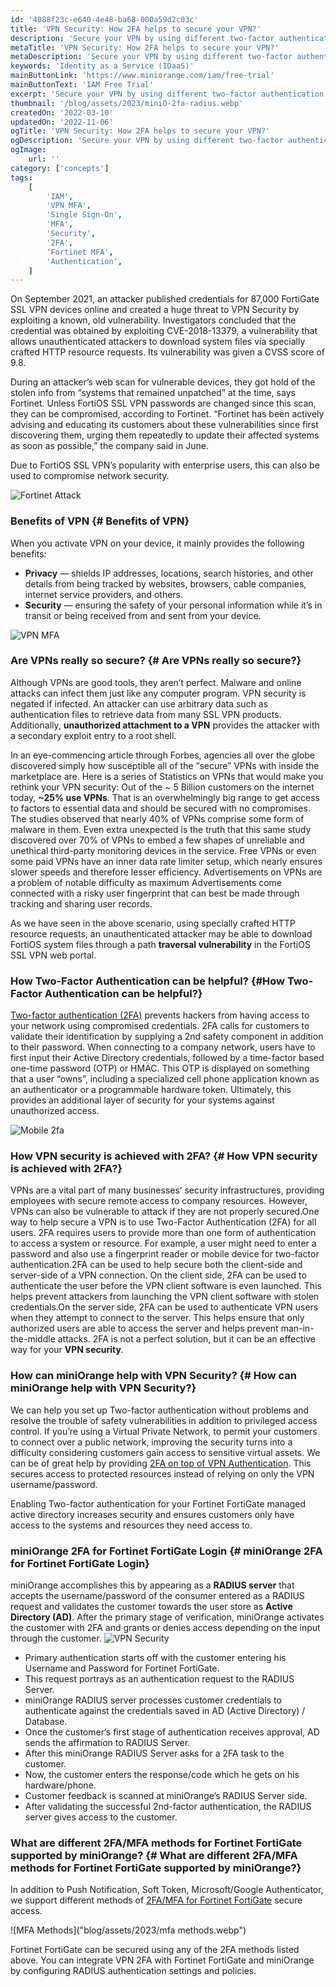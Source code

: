 ```yaml
---
id: '4088f23c-e640-4e48-ba68-000a59d2c03c'
title: 'VPN Security: How 2FA helps to secure your VPN?'
description: 'Secure your VPN by using different two-factor authentication methods for Fortinet FortiGate﻿ SSL VPN security, How you can use 2FA for VPN.'
metaTitle: 'VPN Security: How 2FA helps to secure your VPN?'
metaDescription: 'Secure your VPN by using different two-factor authentication methods for Fortinet FortiGate﻿ SSL VPN security, How you can use 2FA for VPN.'
keywords: 'Identity as a Service (IDaaS)'
mainButtonLink: 'https://www.miniorange.com/iam/free-trial'
mainButtonText: 'IAM Free Trial'
excerpt: 'Secure your VPN by using different two-factor authentication methods for Fortinet FortiGate﻿ SSL VPN security, How you can use 2FA for VPN.'
thumbnail: '/blog/assets/2023/miniO-2fa-radius.webp'
createdOn: '2022-03-10'
updatedOn: '2022-11-06'
ogTitle: 'VPN Security: How 2FA helps to secure your VPN?'
ogDescription: 'Secure your VPN by using different two-factor authentication methods for Fortinet FortiGate﻿ SSL VPN security, How you can use 2FA for VPN.'
ogImage:
    url: ''
category: ['concepts']
tags:
    [
		'IAM',
        'VPN MFA',
        'Single Sign-On',
        'MFA',
        'Security',
        '2FA',
        'Fortinet MFA',
        'Authentication',
    ]
---
```


On September 2021, an attacker published credentials for 87,000 FortiGate SSL VPN devices online and created a huge threat to VPN Security by exploiting a known, old vulnerability. Investigators concluded that the credential was obtained by exploiting CVE-2018-13379, a vulnerability that allows unauthenticated attackers to download system files via specially crafted HTTP resource requests. Its vulnerability was given a CVSS score of 9.8.

During an attacker’s web scan for vulnerable devices, they got hold of the stolen info from “systems that remained unpatched” at the time, says Fortinet. Unless FortiOS SSL VPN passwords are changed since this scan, they can be compromised, according to Fortinet. “Fortinet has been actively advising and educating its customers about these vulnerabilities since first discovering them, urging them repeatedly to update their affected systems as soon as possible,” the company said in June.

Due to FortiOS SSL VPN’s popularity with enterprise users, this can also be used to compromise network security.

![Fortinet Attack]("/blog/assets/2023/fortinet-attack.webp")

### Benefits of VPN {# Benefits of VPN}
When you activate VPN on your device, it mainly provides the following benefits:

- **Privacy** — shields IP addresses, locations, search histories, and other details from being tracked by websites, browsers, cable companies, internet service providers, and others.
- **Security** — ensuring the safety of your personal information while it’s in transit or being received from and sent from your device.

![VPN MFA]("/blog/assets/2023/vpn.webp") 

### Are VPNs really so secure? {# Are VPNs really so secure?}
Although VPNs are good tools, they aren’t perfect. Malware and online attacks can infect them just like any computer program. VPN security is negated if infected. An attacker can use arbitrary data such as authentication files to retrieve data from many SSL VPN products. Additionally, **unauthorized attachment to a VPN** provides the attacker with a secondary exploit entry to a root shell.

In an eye-commencing article through Forbes, agencies all over the globe discovered simply how susceptible all of the “secure” VPNs with inside the marketplace are. Here is a series of Statistics on VPNs that would make you rethink your VPN security: Out of the ~ 5 Billion customers on the internet today, **~25% use VPNs**. That is an overwhelmingly big range to get access to factors to essential data and should be secured with no compromises. The studies observed that nearly 40% of VPNs comprise some form of malware in them. Even extra unexpected is the truth that this same study discovered over 70% of VPNs to embed a few shapes of unreliable and unethical third-party monitoring devices in the service. Free VPNs or even some paid VPNs have an inner data rate limiter setup, which nearly ensures slower speeds and therefore lesser efficiency. Advertisements on VPNs are a problem of notable difficulty as maximum Advertisements come connected with a risky user fingerprint that can best be made through tracking and sharing user records.

As we have seen in the above scenario, using specially crafted HTTP resource requests, an unauthenticated attacker may be able to download FortiOS system files through a path **traversal vulnerability** in the FortiOS SSL VPN web portal.

### How Two-Factor Authentication can be helpful? {#How Two-Factor Authentication can be helpful?}
[Two-factor authentication (2FA)](https://www.miniorange.com/products/two-factor-authentication-(2fa)) prevents hackers from having access to your network using compromised credentials. 2FA calls for customers to validate their identification by supplying a 2nd safety component in addition to their password. When connecting to a company network, users have to first input their Active Directory credentials, followed by a time-factor based one-time password (OTP) or HMAC. This OTP is displayed on something that a user “owns”, including a specialized cell phone application known as an authenticator or a programmable hardware token. Ultimately, this provides an additional layer of security for your systems against unauthorized access.

![Mobile 2fa]("/blog/assets/2023/2fa-mobile.webp")

### How VPN security is achieved with 2FA? {# How VPN security is achieved with 2FA?}
VPNs are a vital part of many businesses’ security infrastructures, providing employees with secure remote access to company resources. However, VPNs can also be vulnerable to attack if they are not properly secured.One way to help secure a VPN is to use Two-Factor Authentication (2FA) for all users. 2FA requires users to provide more than one form of authentication to access a system or resource. For example, a user might need to enter a password and also use a fingerprint reader or mobile device for two-factor authentication.2FA can be used to help secure both the client-side and server-side of a VPN connection. On the client side, 2FA can be used to authenticate the user before the VPN client software is even launched. This helps prevent attackers from launching the VPN client software with stolen credentials.On the server side, 2FA can be used to authenticate VPN users when they attempt to connect to the server. This helps ensure that only authorized users are able to access the server and helps prevent man-in-the-middle attacks. 2FA is not a perfect solution, but it can be an effective way for your **VPN security**.

### How can miniOrange help with VPN Security? {# How can miniOrange help with VPN Security?}
We can help you set up Two-factor authentication without problems and resolve the trouble of safety vulnerabilities in addition to privileged access control. If you’re using a Virtual Private Network, to permit your customers to connect over a public network, improving the security turns into a difficulty considering customers gain access to sensitive virtual assets. We can be of great help by providing [2FA on top of VPN Authentication](https://www.miniorange.com/iam/solutions/vpn-mfa-multi-factor-authentication). This secures access to protected resources instead of relying on only the VPN username/password.

Enabling Two-factor authentication for your Fortinet FortiGate managed active directory increases security and ensures customers only have access to the systems and resources they need access to.
### miniOrange 2FA for Fortinet FortiGate Login {# miniOrange 2FA for Fortinet FortiGate Login}
miniOrange accomplishes this by appearing as a **RADIUS server** that accepts the username/password of the consumer entered as a RADIUS request and validates the customer towards the user store as **Active Directory (AD)**. After the primary stage of verification, miniOrange activates the customer with 2FA and grants or denies access depending on the input through the customer.
![VPN Security]("/blog/assets/2023/miniO-2fa-radius.webp")

- Primary authentication starts off with the customer entering his Username and Password for Fortinet FortiGate.
- This request portrays as an authentication request to the RADIUS Server.
- miniOrange RADIUS server processes customer credentials to authenticate against the credentials saved in AD (Active Directory) / Database.
- Once the customer‘s first stage of authentication receives approval, AD sends the affirmation to RADIUS Server.
- After this miniOrange RADIUS Server asks for a 2FA task to the customer.
- Now, the customer enters the response/code which he gets on his hardware/phone.
- Customer feedback is scanned at miniOrange’s RADIUS Server side.
- After validating the successful 2nd-factor authentication, the RADIUS server gives access to the customer.

### What are different 2FA/MFA methods for Fortinet FortiGate supported by miniOrange? {# What are different 2FA/MFA methods for Fortinet FortiGate supported by miniOrange?}
In addition to Push Notification, Soft Token, Microsoft/Google Authenticator, we support different methods of [2FA/MFA for Fortinet FortiGate](https://www.miniorange.com/iam/integrations/fortinet-multi-factor-authentication-mfa) secure access.

![MFA Methods]("blog/assets/2023/mfa methods.webp")

Fortinet FortiGate can be secured using any of the 2FA methods listed above. You can integrate VPN 2FA with Fortinet FortiGate and miniOrange by configuring RADIUS authentication settings and policies.

